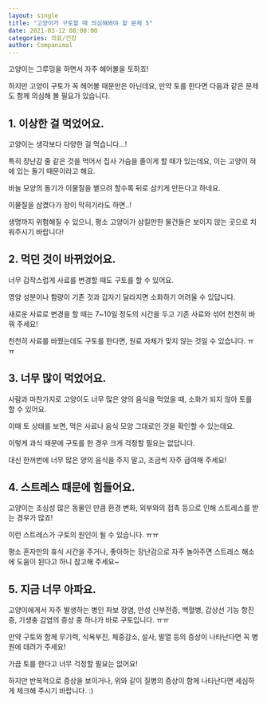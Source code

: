 ```yaml
---
layout: single
title: "고양이가 구토할 때 의심해봐야 할 문제 5"
date: 2021-03-12 08:00:00
categories: 의료/건강
author: Companimal
---
```


고양이는 그루밍을 하면서 자주 헤어볼을 토하죠!

하지만 고양이 구토가 꼭 헤어볼 때문만은 아닌데요, 만약 토를 한다면 다음과 같은 문제도 함께 의심해 볼 필요가 있습니다.

## 1. 이상한 걸 먹었어요.

고양이는 생각보다 다양한 걸 먹습니다...!

특히 장난감 줄 같은 것을 먹어서 집사 가슴을 졸이게 할 때가 있는데요, 이는 고양이 혀에 있는 돌기 때문이라고 해요.

바늘 모양의 돌기가 이물질을 뱉으려 할수록 뒤로 삼키게 만든다고 하네요.

이물질을 삼켰다가 장이 막히기라도 하면..!

생명까지 위험해질 수 있으니, 평소 고양이가 삼킬만한 물건들은 보이지 않는 곳으로 치워주시기 바랍니다!

## 2. 먹던 것이 바뀌었어요.

너무 갑작스럽게 사료를 변경할 때도 구토를 할 수 있어요.

영양 성분이나 함량이 기존 것과 갑자기 달라지면 소화하기 어려울 수 있답니다.

새로운 사료로 변경을 할 때는 7~10일 정도의 시간을 두고 기존 사료와 섞어 천천히 바꿔 주세요!

천천히 사료를 바꿨는데도 구토를 한다면, 원료 자체가 맞지 않는 것일 수 있습니다. ㅠㅠ

## 3. 너무 많이 먹었어요.

사람과 마찬가지로 고양이도 너무 많은 양의 음식을 먹었을 때, 소화가 되지 않아 토를 할 수 있어요.

이때 토 상태를 보면, 먹은 사료나 음식 모양 그대로인 것을 확인할 수 있는데요.

이렇게 과식 때문에 구토를 한 경우 크게 걱정할 필요는 없답니다.

대신 한꺼번에 너무 많은 양의 음식을 주지 말고, 조금씩 자주 급여해 주세요!

## 4. 스트레스 때문에 힘들어요.

고양이는 조심성 많은 동물인 만큼 환경 변화, 외부와의 접촉 등으로 인해 스트레스를 받는 경우가 많죠!

이런 스트레스가 구토의 원인이 될 수 있습니다. ㅠㅠ

평소 혼자만의 휴식 시간을 주거나, 좋아하는 장난감으로 자주 놀아주면 스트레스 해소에 도움이 된다고 하니 참고해 주세요~

## 5. 지금 너무 아파요.

고양이에게서 자주 발생하는 병인 파보 장염, 만성 신부전증, 백혈병, 갑상선 기능 항진증, 기생충 감염의 증상 중 하나가 바로 구토입니다. ㅠㅠ

만약 구토와 함께 무기력, 식욕부진, 체중감소, 설사, 발열 등의 증상이 나타난다면 꼭 병원에 데려가 주세요!

가끔 토를 한다고 너무 걱정할 필요는 없어요!

하지만 반복적으로 증상을 보이거나, 위와 같이 질병의 증상이 함께 나타난다면 세심하게 체크해 주시기 바랍니다. :)
